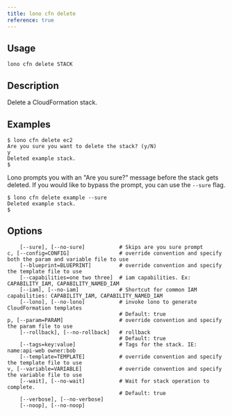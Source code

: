 ```yaml
---
title: lono cfn delete
reference: true
---
```


## Usage

    lono cfn delete STACK

## Description

Delete a CloudFormation stack.

## Examples

    $ lono cfn delete ec2
    Are you sure you want to delete the stack? (y/N)
    y
    Deleted example stack.
    $

Lono prompts you with an "Are you sure?" message before the stack gets deleted.  If you would like to bypass the prompt, you can use the `--sure` flag.

    $ lono cfn delete example --sure
    Deleted example stack.
    $


## Options

```
    [--sure], [--no-sure]           # Skips are you sure prompt
c, [--config=CONFIG]                # override convention and specify both the param and variable file to use
    [--blueprint=BLUEPRINT]         # override convention and specify the template file to use
    [--capabilities=one two three]  # iam capabilities. Ex: CAPABILITY_IAM, CAPABILITY_NAMED_IAM
    [--iam], [--no-iam]             # Shortcut for common IAM capabilities: CAPABILITY_IAM, CAPABILITY_NAMED_IAM
    [--lono], [--no-lono]           # invoke lono to generate CloudFormation templates
                                    # Default: true
p, [--param=PARAM]                  # override convention and specify the param file to use
    [--rollback], [--no-rollback]   # rollback
                                    # Default: true
    [--tags=key:value]              # Tags for the stack. IE: name:api-web owner:bob
    [--template=TEMPLATE]           # override convention and specify the template file to use
v, [--variable=VARIABLE]            # override convention and specify the variable file to use
    [--wait], [--no-wait]           # Wait for stack operation to complete.
                                    # Default: true
    [--verbose], [--no-verbose]     
    [--noop], [--no-noop]           
```


